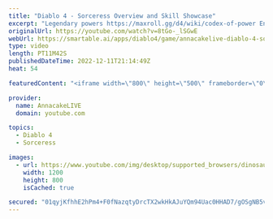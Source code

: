 ```yaml
---
title: "Diablo 4 - Sorceress Overview and Skill Showcase"
excerpt: "Legendary powers https://maxroll.gg/d4/wiki/codex-of-power Enchantment Effects ..."
originalUrl: https://youtube.com/watch?v=8tGo-_lSGwE
webUrl: https://smartable.ai/apps/diablo4/game/annacakelive-diablo-4-sorceress-overview-and-skill-showcase/
type: video
length: PT11M42S
publishedDateTime: 2022-12-11T21:14:49Z
heat: 54

featuredContent: "<iframe width=\"800\" height=\"500\" frameborder=\"0\" src=\"https://www.youtube.com/embed/8tGo-_lSGwE\" allow=\"accelerometer; autoplay; encrypted-media; gyroscope; picture-in-picture\" allowfullscreen></iframe>"

provider:
  name: AnnacakeLIVE
  domain: youtube.com

topics:
  - Diablo 4
  - Sorceress

images:
  - url: https://www.youtube.com/img/desktop/supported_browsers/dinosaur.png
    width: 1200
    height: 800
    isCached: true

secured: "01qyjKfhhE2hPm4+F0fNazqtyDrcTX2wkHkAJuYQm94Uac0HHAD7/gOSgNB5vxSskmwQnNah1Lxc/qqy0ltZu8TVtW8nuY3s4Ke6EB8KfEPZXwo2qSCU+5A3v8OMyA4SmweGYAfb0it2B5686XBiZgy5dlU/UsjmyCsbOgetF9vJz4AOciyeH/zBcDKIi+IJQWDGSvUxHN/E74tvhNZsvF1F4HvRzzVLe57BoHABeMNaPyt5zocpXP0Yp6TwPeLkHZ8TF5orxRawZUyi1mtLg+szqWWSWyOCHFmLTrxDG4z2kG2JiPVHZU4H+MByiHv4Z3BWfsQw9Drmm/m8YteRGUoroDZMsER4WkP2buA24sNUa3d6ILLe+WMWgfRlF/uGvspyAcFz9WqbsxAP93VKSqt4ab235OiBjRmmBWZZG/E=;ndaaD/ulcwTbwV8jcDTreA=="
---
```


